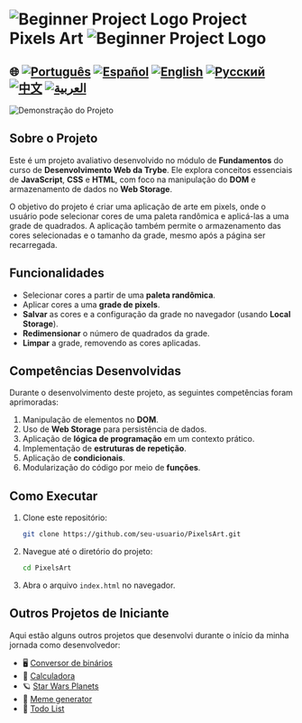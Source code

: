# ![Beginner Project Logo](https://img.icons8.com/emoji/48/000000/star-emoji.png) Project Pixels Art ![Beginner Project Logo](https://img.icons8.com/emoji/48/000000/star-emoji.png)

## 🌐 [![Português](https://img.shields.io/badge/Português-green)](https://github.com/SamuelRocha91/PixelsArt/blob/main/README.md) [![Español](https://img.shields.io/badge/Español-yellow)](https://github.com/SamuelRocha91/PixelsArt/blob/main/README_es.md) [![English](https://img.shields.io/badge/English-blue)](https://github.com/SamuelRocha91/PixelsArt/blob/main/README_en.md) [![Русский](https://img.shields.io/badge/Русский-lightgrey)](https://github.com/SamuelRocha91/PixelsArt/blob/main/README_ru.md) [![中文](https://img.shields.io/badge/中文-red)](https://github.com/SamuelRocha91/PixelsArt) [![العربية](https://img.shields.io/badge/العربية-orange)](https://github.com/SamuelRocha91/PixelsArt/blob/main/README_ar.md)


![Demonstração do Projeto](./gifs/paletadecores.gif)

## Sobre o Projeto
Este é um projeto avaliativo desenvolvido no módulo de **Fundamentos** do curso de **Desenvolvimento Web da Trybe**. Ele explora conceitos essenciais de **JavaScript**, **CSS** e **HTML**, com foco na manipulação do **DOM** e armazenamento de dados no **Web Storage**.

O objetivo do projeto é criar uma aplicação de arte em pixels, onde o usuário pode selecionar cores de uma paleta randômica e aplicá-las a uma grade de quadrados. A aplicação também permite o armazenamento das cores selecionadas e o tamanho da grade, mesmo após a página ser recarregada.

## Funcionalidades
- Selecionar cores a partir de uma **paleta randômica**.
- Aplicar cores a uma **grade de pixels**.
- **Salvar** as cores e a configuração da grade no navegador (usando **Local Storage**).
- **Redimensionar** o número de quadrados da grade.
- **Limpar** a grade, removendo as cores aplicadas.

## Competências Desenvolvidas
Durante o desenvolvimento deste projeto, as seguintes competências foram aprimoradas:

1. Manipulação de elementos no **DOM**.
2. Uso de **Web Storage** para persistência de dados.
3. Aplicação de **lógica de programação** em um contexto prático.
4. Implementação de **estruturas de repetição**.
5. Aplicação de **condicionais**.
6. Modularização do código por meio de **funções**.

## Como Executar

1. Clone este repositório:
   ```bash
   git clone https://github.com/seu-usuario/PixelsArt.git
   ```
2. Navegue até o diretório do projeto:
   ```bash
   cd PixelsArt
   ```
3. Abra o arquivo `index.html` no navegador.

## Outros Projetos de Iniciante
Aqui estão alguns outros projetos que desenvolvi durante o início da minha jornada como desenvolvedor:

- 🖥️ [Conversor de binários](https://github.com/SamuelRocha91/Bin2Dec)
- 🧮 [Calculadora](https://github.com/SamuelRocha91/calculator)
- 🪐 [Star Wars Planets](https://github.com/SamuelRocha91/javascriptStarWarsPlanets)
- 🦖 [Meme generator](https://github.com/SamuelRocha91/memeGenerator)
- 📝 [Todo List](https://github.com/SamuelRocha91/TodoList)

